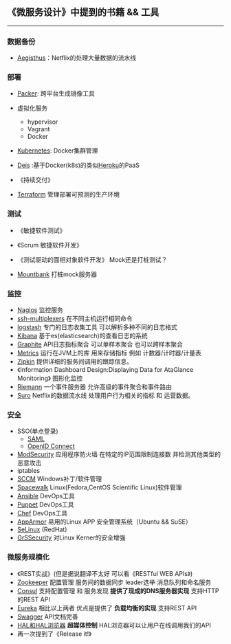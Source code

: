 ## 《微服务设计》中提到的书籍 && 工具

--------------

### 数据备份

* [Aegisthus](https://github.com/Netflix/aegisthus)：Netflix的处理大量数据的流水线


### 部署

* [Packer](http://www.packer.io/): 跨平台生成镜像工具

* 虚拟化服务

  * hypervisor
  * Vagrant
  * Docker


* [Kubernetes](https://kubernetes.io/): Docker集群管理
* [Deis](https://deis.com/) :基于Docker(k8s)的类似[Heroku](https://www.heroku.com/)的PaaS

* 《持续交付》

* [Terraform](https://www.terraform.io/)  管理部署可预测的生产环境

### 测试

*  《敏捷软件测试》
*  《Scrum 敏捷软件开发》
* 《测试驱动的面相对象软件开发》 Mock还是打桩测试？

* [Mountbank](http://www.mbtest.org) 打桩mock服务器

### 监控

* [Nagios](https://www.nagios.org/) 监控服务
* [ssh-multiplexers](http://omnitty.sourceforge.net/) 在不同主机运行相同命令
* [logstash](http://logstash.net) 专门的日志收集工具 可以解析多种不同的日志格式
* [Kibana](https://www.elastic.co/products/kibana) 基于es(elasticsearch)的查看日志的系统
* [Graphite](https://graphiteapp.org/)  API日志指标聚合  可以单样本聚合 也可以跨样本聚合
* [Metrics](http://metrics.codahale.com/) 运行在JVM上的库 用来存储指标 例如 计数器/计时器/计量表
* [Zipkin](https://twitter.github.io/zipkin) 提供详细的服务间调用的跟踪信息。
* 《Information Dashboard Design:Displaying Data for AtaGlance Monitoring》 图形化监控
* [Riemann](http://riemann.io/) 一个事件服务器 允许高级的事件聚合和事件路由
* [Suro](https://github.com/Netflix/suro) Netflix的数据流水线 处理用户行为相关的指标 和 运营数据。

### 安全

* SSO(单点登录)
  * [SAML](http://saml.xml.org/)
  * [OpenID Connect](http://openid.net/connect/)
* [ModSecurity](https://modsecurity.org/) 应用程序防火墙 在特定的IP范围限制连接数 并检测其他类型的恶意攻击
* iptables
* [SCCM](https://www.microsoft.com/en-us/cloud-platform/system-center-configuration-manager) Windows补丁/软件管理
* [Spacewalk](http://spacewalk.redhat.com/) Linux(Fedora,CentOS Scientific Linux)软件管理
* [Ansible](https://www.ansible.com/) DevOps工具
* [Puppet](https://puppet.com/) DevOps工具
* [Chef](https://www.chef.io/) DevOps工具
* [AppArmor](http://wiki.apparmor.net/index.php/Main_Page) 易用的Linux APP 安全管理系统（Ubuntu && SuSE）
* [SeLinux](https://fedoraproject.org/wiki/SELinux)  (RedHat)
* [GrSSecurity](https://grsecurity.net/) 对Linux Kerner的安全增强

### 微服务规模化

* 《REST实战》(但是据说翻译不太好  可以看《RESTful WEB APIs》)
* [Zookeeper](http://zookeeper.apache.org/)  配置管理  服务间的数据同步 leader选举 消息队列和命名服务
* [Consul](http://www.consul.io/) 支持配置管理 和 服务发现 **提供了现成的DNS服务器实现** 支持HTTP的REST API
* [Eureka](http://github.com/Netflix/eureka)  相比以上两者 优点是提供了 **负载均衡的实现** 支持REST API
* [Swagger](http://swagger.io/) API文档完善
* [HAL和HAL浏览器](http://stateless.co/hal_specification.html) **超媒体控制** HAL浏览器可以让用户在线调用我们的API
* 再一次提到了《Release it!》

